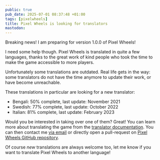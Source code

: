 ```yaml
---
public: true
pub_date: 2025-07-01 08:37:48 +01:00
tags: [pixelwheels]
title: Pixel Wheels is looking for translators
mastodon:
---
```

Breaking news! I am preparing for version 1.0.0 of Pixel Wheels!

I need some help though. Pixel Wheels is translated in quite a few languages, thanks to the great work of kind people who took the time to make the game accessible to more players.

Unfortunately some translations are outdated. Real life gets in the way: some translators do not have the time anymore to update their work, or have become unreachable.

<!-- break -->

These translations in particular are looking for a new translator:

- Bengali: 50% complete, last update: November 2021
- Swedish: 77% complete, last update: October 2022
- Italian: 81% complete, last update: February 2023

Would you be interested in taking over one of them? Great! You can learn more about translating the game from the [translator documentation](https://github.com/agateau/pixelwheels/blob/master/docs/translations.md). You can then contact me [via email](mailto:mail@agateau.com) or directly open a pull-request on [Pixel Wheels GitHub repository](https://github.com/agateau/pixelwheels).

Of course *new* translations are always welcome too, let me know if you want to translate Pixel Wheels to another language!
